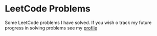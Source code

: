 # LeetCode Problems 
Some LeetCode problems I have solved.
If you wish o track my future progress in solving problems see my [profile](https://leetcode.com/uuralp/)
